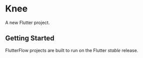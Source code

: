 # Knee

A new Flutter project.

## Getting Started

FlutterFlow projects are built to run on the Flutter _stable_ release.
